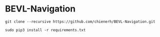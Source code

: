 # BEVL-Navigation


```
git clone --recursive https://github.com/chienerh/BEVL-Navigation.git

sudo pip3 install -r requirements.txt
```
